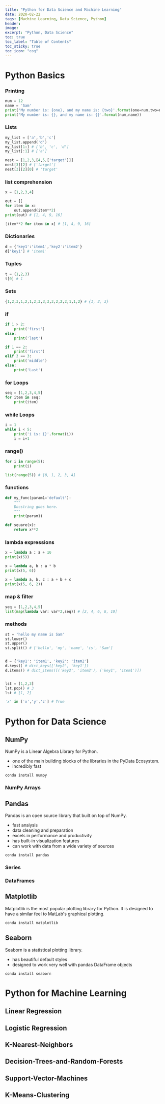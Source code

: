 ```yaml
---
title: "Python for Data Science and Machine Learning"
date: 2020-02-22
tags: [Machine Learning, Data Science, Python]
header:
image:
excerpt: "Python, Data Science"
toc: true
toc_label: "Table of Contents"
toc_sticky: true
toc_icon: "cog"
---
```


# Python Basics

### Printing

```python
num = 12
name = 'Sam'
print('My number is: {one}, and my name is: {two}'.format(one=num,two=name))
print('My number is: {}, and my name is: {}'.format(num,name))
```

### Lists

```python
my_list = ['a','b','c']
my_list.append('d')
my_list[1:] # ['b', 'c', 'd']
my_list[:1] # ['a']

nest = [1,2,3,[4,5,['target']]]
nest[3][2] # ['target']
nest[3][2][0] # 'target'
```

### list comprehension

```python
x = [1,2,3,4]

out = []
for item in x:
    out.append(item**2)
print(out) # [1, 4, 9, 16]

[item**2 for item in x] # [1, 4, 9, 16]
```

### Dictionaries

```python
d = {'key1':'item1','key2':'item2'}
d['key1'] # 'item1'
```

### Tuples

```python
t = (1,2,3)
t[0] # 1
```

### Sets

```python
{1,2,3,1,2,1,2,3,3,3,3,2,2,2,1,1,2} # {1, 2, 3}
```

### if

```python
if 1 > 2:
    print('first')
else:
    print('last')

if 1 == 2:
    print('first')
elif 3 == 3:
    print('middle')
else:
    print('Last')
```

### for Loops

```python
seq = [1,2,3,4,5]
for item in seq:
    print(item)
```

### while Loops

```python
i = 1
while i < 5:
    print('i is: {}'.format(i))
    i = i+1
```

### range()

```python
for i in range(5):
    print(i)

list(range(5)) # [0, 1, 2, 3, 4]
```

### functions

```python
def my_func(param1='default'):
    """
    Docstring goes here.
    """
    print(param1)

def square(x):
    return x**2
```

### lambda expressions

```python
x = lambda a : a + 10
print(x(5))

x = lambda a, b : a * b
print(x(5, 6))

x = lambda a, b, c : a + b + c
print(x(5, 6, 2))
```

### map & filter

```python
seq = [1,2,3,4,5]
list(map(lambda var: var*2,seq)) # [2, 4, 6, 8, 10]
```

### methods

```python
st = 'hello my name is Sam'
st.lower()
st.upper()
st.split() # ['hello', 'my', 'name', 'is', 'Sam']


d = {'key1': 'item1', 'key2': 'item2'}
d.keys() # dict_keys(['key2', 'key1'])
d.items() # dict_items([('key2', 'item2'), ('key1', 'item1')])


lst = [1,2,3]
lst.pop() # 3
lst # [1, 2]

'x' in ['x','y','z'] # True
```

# Python for Data Science

## NumPy

NumPy is a Linear Algebra Library for Python.

- one of the main building blocks of the libraries in the PyData Ecosystem.
- incredibly fast

`conda install numpy`

### NumPy Arrays



## Pandas

Pandas is an open source library that built on top of NumPy.

- fast analysis
- data cleaning and preparation
- excels in performance and productivity
- has built-in visualization features
- can work with data from a wide variety of sources

`conda install pandas`

### Series



### DataFrames



## Matplotlib

Matplotlib is the most popular plotting library for Python. It is designed to have a similar feel to MatLab's graphical plotting.

`conda install matplotlib`

## Seaborn

Seaborn is a statistical plotting library.

- has beautiful default styles
- designed to work very well with pandas DataFrame objects

`conda install seaborn`

# Python for Machine Learning

## Linear Regression



## Logistic Regression



## K-Nearest-Neighbors



## Decision-Trees-and-Random-Forests



## Support-Vector-Machines



## K-Means-Clustering